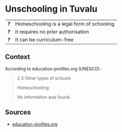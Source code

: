 

# Unschooling in Tuvalu
| | |
|-|-|
| __?__ | Homeschooling is a legal form of schooling |
| __?__ | It requires no prior authorisation |
| __?__ | It can be curriculum-free |

## Context

According to education-profiles.org (UNESCO) :

> 2.3 Other types of schools
> 
> Homeschooling
> 
> No information was found.

## Sources

* [education-profiles.org](https://education-profiles.org/oceania/tuvalu/~non-state-actors-in-education)
